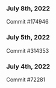 ### July 8th, 2022

Commit #174946

### July 5th, 2022

Commit #314353


### July 4th, 2022

Commit #72281
